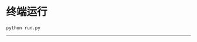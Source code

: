 # 终端运行

```shell
python run.py
```
***************************************************************************************************************************************************************************************************************************************************************************************************************************************************************************************************************************************************************************************************************************************************************************************************************************************************************************************************************************************************************************************************************************************************************************************************************************************************************************************************
